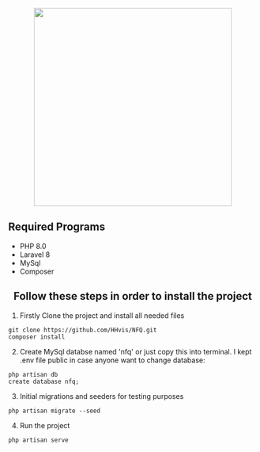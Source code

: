 <p align="center"><a href="https://laravel.com" target="_blank"><img src="https://raw.githubusercontent.com/laravel/art/master/logo-lockup/5%20SVG/2%20CMYK/1%20Full%20Color/laravel-logolockup-cmyk-red.svg" width="400"></a></p>

<h2>Required Programs</h2>

<ul>
  <li>PHP 8.0</li>
  <li>Laravel 8</li>
  <li>MySql</li>
  <li>Composer</li>
</ul> 

<h2 align="center">Follow these steps in order to install the project</h2>

1. Firstly Clone the project and install all needed files
```
git clone https://github.com/HHvis/NFQ.git
composer install
```
2. Create MySql databse named 'nfq' or just copy this into terminal. I kept .env file public in case anyone want to change database:
```
php artisan db
create database nfq;
```
3. Initial migrations and seeders for testing purposes
```
php artisan migrate --seed
```
4. Run the project
```
php artisan serve
```
